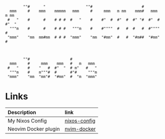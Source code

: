 ```
        ""#      "                  ""#                      #               
  mmm     #    mmm    mmmmm   mmm     #     mmm   m mm    mmm#   mmm    m mm 
 #   "    #      #    # # #  #   "    #    #"  #  #"  #  #" "#  #"  #   #"  "
  """m    #      #    # # #   """m    #    #""""  #   #  #   #  #""""   #    
 "mmm"    "mm  mm#mm  # # #  "mmm"    "mm  "#mm"  #   #  "#m##  "#mm"   #    
                                                                             
                                                                             
                                                                             
        ""#                  #                                               
  mmm     #     mmm    mmm   #   m   mmm                                     
 #   "    #    "   #  #"  "  # m"   #   "                                    
  """m    #    m"""#  #      #"#     """m                                    
 "mmm"    "mm  "mm"#  "#mm"  #  "m  "mmm"                     
```

# Links

| Description | link |
|:---         |:---  |
| My Nixos Config | [nixos-config](https://github.com/slimslenderslacks/nixos-config/tree/slim/machine-rebased) |
| Neovim Docker plugin | [nvim-docker](https://github.com/slimslenderslacks/nvim-docker) |
